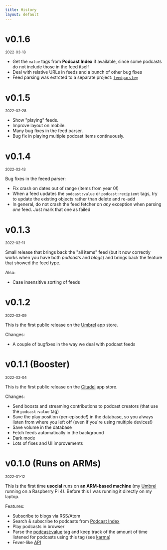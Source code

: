 ```yaml
---
title: History
layout: default
---
```


<h1 id="v0.1.6">v0.1.6</h1>
<small>2022-03-18</small>

* Get the `value` tags from **Podcast Index** if available, since some podcasts do not include those in the feed itself
* Deal with relative URLs in feeds and a bunch of other bug fixes
* Feed parsing was extrcted to a separate project: [`feedparsley`](http://github.com/ibz/feedparsley)

<h1 id="v0.1.5">v0.1.5</h1>
<small>2022-02-28</small>

* Show "playing" feeds.
* Improve layout on mobile.
* Many bug fixes in the feed parser.
* Bug fix in playing multiple podcast items continuously.

<h1 id="v0.1.4">v0.1.4</h1>
<small>2022-02-13</small>

Bug fixes in the feeed parser:

* Fix crash on dates out of range (items from year 0!)
* When a feed updates the `podcast:value` or `podcast:recipient` tags, try to update the existing objects rather than delete and re-add
* In general, do not crash the feed fetcher on *any* exception when parsing *one* feed. Just mark that one as failed

<h1 id="v0.1.3">v0.1.3</h1>
<small>2022-02-11</small>

Small release that brings back the "all items" feed (but it now correctly works when you have both *podcasts* and *blogs*) and brings back the feature that showed the feed type.

Also:

* Case insensitive sorting of feeds

<h1 id="v0.1.2">v0.1.2</h1>
<small>2022-02-09</small>

This is the first public release on the [Umbrel](http://getumbrel.com) app store.

Changes:

* A couple of bugfixes in the way we deal with podcast feeds

<h1 id="v0.1.1">v0.1.1 (Booster)</h1>
<small>2022-02-04</small>

This is the first public release on the [Citadel](https://github.com/runcitadel) app store.

Changes:

* Send boosts and streaming contributions to podcast creators (that use the `podcast:value` tag)
* Save the play position (per-episode!) in the database, so you always listen from where you left off (even if you're using multiple devices!)
* Save volume in the database
* Fetch feeds automatically in the background
* Dark mode
* Lots of fixes and UI improvements

<h1 id="v0.1.0">v0.1.0 (Runs on ARMs)</h1>
<small>2022-01-12</small>

This is the first time **usocial** runs on **an ARM-based machine** (my [Umbrel](https://getumbrel.com/) running on a Raspberry Pi 4). Before this I was running it directly on my laptop.

Features:

* Subscribe to blogs via RSS/Atom
* Search & subscribe to podcasts from [Podcast Index](https://podcastindex.org)
* Play podcasts in browser
* Parse the [podcast:value](https://github.com/Podcastindex-org/podcast-namespace/blob/main/value/value.md) tag and keep track of the amount of time listened for podcasts using this tag (see [karma](/karma))
* Fever-like [API](/api)
